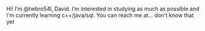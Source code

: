 Hi!
I’m @twbro54l, David. I’m interested in studying as much as possible and
I'm currently learning c++/java/sql. You can reach me at...
don't know that yet

<!---
twbro54l/twbro54l is a ✨ special ✨ repository because its `README.md` (this file) appears on your GitHub profile.
You can click the Preview link to take a look at your changes.
--->
